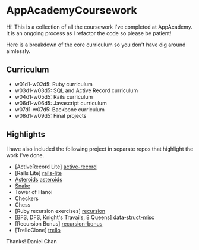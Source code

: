 AppAcademyCoursework
====================

Hi! This is a collection of all the coursework I've completed at AppAcademy. It is an ongoing process as I refactor the code so please be patient!

Here is a breakdown of the core curriculum so you don't have dig around aimlessly.

## Curriculum

* w01d1-w02d5: Ruby curriculum
* w03d1-w03d5: SQL and Active Record curriculum
* w04d1-w05d5: Rails curriculum
* w06d1-w06d5: Javascript curriculum
* w07d1-w07d5: Backbone curriculum
* w08d1-w09d5: Final projects

## Highlights

I have also included the following project in separate repos that highlight the work I've done.

* [ActiveRecord Lite] [active-record]
* [Rails Lite] [rails-lite]
* [Asteroids] [asteroids]
* [Snake]
*  Tower of Hanoi
*  Checkers
*  Chess
* [Ruby recursion exercises] [recursion]
* [BFS, DFS, Knight's Travails, 8 Queens] [data-struct-misc]
* [Recursion Bonus] [recursion-bonus]
* [TrelloClone] [trello]

[active-record]: https://github.com/mynameisdaniel/ActiveRecordLite 
[rails-lite]: https://github.com/mynameisdaniel/RailsLite
[asteroids]: https://github.com/mynameisdaniel/Asteroids
[snake]: https://github.com/mynameisdaniel/Snake
[trello]: https://github.com/mynameisdaniel/TrelloClone
[data-struct-misc]: https://github.com/mynameisdaniel/DataStructureMisc
[recursion]: https://github.com/mynameisdaniel/RecursionExercises
[recursion-bonus]: https://github.com/mynameisdaniel/BonusRecursionExercises
Thanks!
Daniel Chan
